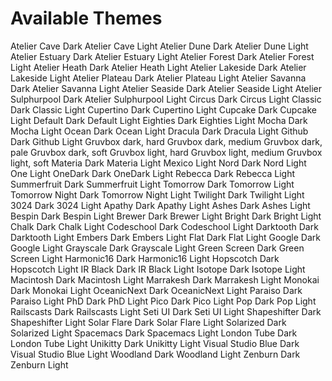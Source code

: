 # Available Themes

Atelier Cave Dark
Atelier Cave Light
Atelier Dune Dark
Atelier Dune Light
Atelier Estuary Dark
Atelier Estuary Light
Atelier Forest Dark
Atelier Forest Light
Atelier Heath Dark
Atelier Heath Light
Atelier Lakeside Dark
Atelier Lakeside Light
Atelier Plateau Dark
Atelier Plateau Light
Atelier Savanna Dark
Atelier Savanna Light
Atelier Seaside Dark
Atelier Seaside Light
Atelier Sulphurpool Dark
Atelier Sulphurpool Light
Circus Dark
Circus Light
Classic Dark
Classic Light
Cupertino Dark
Cupertino Light
Cupcake Dark
Cupcake Light
Default Dark
Default Light
Eighties Dark
Eighties Light
Mocha Dark
Mocha Light
Ocean Dark
Ocean Light
Dracula Dark
Dracula Light
Github Dark
Github Light
Gruvbox dark, hard
Gruvbox dark, medium
Gruvbox dark, pale
Gruvbox dark, soft
Gruvbox light, hard
Gruvbox light, medium
Gruvbox light, soft
Materia Dark
Materia Light
Mexico Light
Nord Dark
Nord Light
One Light
OneDark Dark
OneDark Light
Rebecca Dark
Rebecca Light
Summerfruit Dark
Summerfruit Light
Tomorrow Dark
Tomorrow Light
Tomorrow Night Dark
Tomorrow Night Light
Twilight Dark
Twilight Light
3024 Dark
3024 Light
Apathy Dark
Apathy Light
Ashes Dark
Ashes Light
Bespin Dark
Bespin Light
Brewer Dark
Brewer Light
Bright Dark
Bright Light
Chalk Dark
Chalk Light
Codeschool Dark
Codeschool Light
Darktooth Dark
Darktooth Light
Embers Dark
Embers Light
Flat Dark
Flat Light
Google Dark
Google Light
Grayscale Dark
Grayscale Light
Green Screen Dark
Green Screen Light
Harmonic16 Dark
Harmonic16 Light
Hopscotch Dark
Hopscotch Light
IR Black Dark
IR Black Light
Isotope Dark
Isotope Light
Macintosh Dark
Macintosh Light
Marrakesh Dark
Marrakesh Light
Monokai Dark
Monokai Light
OceanicNext Dark
OceanicNext Light
Paraiso Dark
Paraiso Light
PhD Dark
PhD Light
Pico Dark
Pico Light
Pop Dark
Pop Light
Railscasts Dark
Railscasts Light
Seti UI Dark
Seti UI Light
Shapeshifter Dark
Shapeshifter Light
Solar Flare Dark
Solar Flare Light
Solarized Dark
Solarized Light
Spacemacs Dark
Spacemacs Light
London Tube Dark
London Tube Light
Unikitty Dark
Unikitty Light
Visual Studio Blue Dark
Visual Studio Blue Light
Woodland Dark
Woodland Light
Zenburn Dark
Zenburn Light
